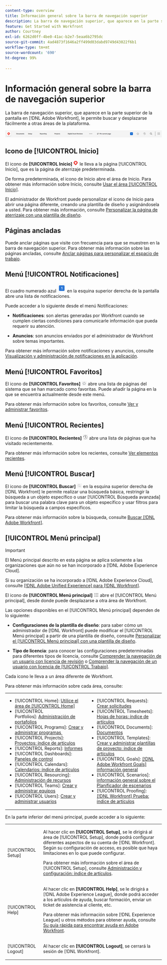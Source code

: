```yaml
---
content-type: overview
title: Información general sobre la barra de navegación superior
description: La barra de navegación superior, que aparece en la parte superior de la pantalla en  [!DNL Adobe Workfront] , le permite buscar y desplazarse fácilmente a otras áreas de la plataforma.
feature: Get Started with Workfront
author: Courtney
exl-id: 6262d0ff-4be0-41ac-b2e7-5eaa6b2795dc
source-git-commit: 4ad4873f1646a2ff499d03dabd9749d43022f6b1
workflow-type: tm+mt
source-wordcount: '690'
ht-degree: 99%

---
```


# Información general sobre la barra de navegación superior

<!--Audited: 01/2024-->

La barra de navegación superior, que aparece en la parte superior de la pantalla en [!DNL Adobe Workfront], le permite buscar y desplazarse fácilmente a otras áreas de la plataforma.

![Barra de navegación superior](assets/global-navigation-bar.png)

## Icono de [!UICONTROL Inicio]

El icono de **[!UICONTROL Inicio]** ![](assets/home-icon.png) le lleva a la página [!UICONTROL Inicio], que es la página de aterrizaje predeterminada.

De forma predeterminada, el icono de Inicio abre el área de Inicio. Para obtener más información sobre Inicio, consulte [Usar el área [!UICONTROL Inicio]](../../workfront-basics/using-home/using-the-home-area/use-the-home-area.md).

El administrador de Workfront puede personalizar el icono de Inicio para abrir una página diferente, creando una plantilla de diseño y asignándosela a usted. Para obtener más información, consulte [Personalizar la página de aterrizaje con una plantilla de diseño](/help/quicksilver/administration-and-setup/customize-workfront/use-layout-templates/customize-landing-page.md).

## Páginas ancladas

Puede anclar páginas que visite con frecuencia para que se muestren en la barra de navegación superior. Para obtener más información sobre las páginas ancladas, consulte [Anclar páginas para personalizar el espacio de trabajo](../../workfront-basics/the-new-workfront-experience/pin-pages.md).

<!--
## [!UICONTROL Help] menu

The **[!UICONTROL Help]** menu allows you to search for help with a specific task, find more information on using [!DNL Workfront], view content related to the page you are currently on, or submit feedback about your experience.

To learn more about the Help menu, see [Access [!DNL Adobe Workfront] help](../../workfront-basics/navigate-workfront/workfront-navigation/access-workfront-help.md).
-->

## Menú [!UICONTROL Notificaciones]

El cuadro numerado azul ![](assets/notifications-icon.png) en la esquina superior derecha de la pantalla abre una lista de notificaciones.

Puede acceder a lo siguiente desde el menú Notificaciones:

* **Notificaciones**: son alertas generadas por Workfront cuando se cumplen ciertas condiciones para comunicarle información que pueda requerir su atención.

* **Anuncios**: son anuncios enviados por el administrador de Workfront sobre temas importantes.

Para obtener más información sobre notificaciones y anuncios, consulte [Visualización y administración de notificaciones en la aplicación](../../workfront-basics/using-notifications/view-and-manage-in-app-notifications.md).

## Menú [!UICONTROL Favoritos]

El icono de **[!UICONTROL Favoritos]** ![](assets/favorites-icon-62x55.png) abre una lista de páginas del sistema que se han marcado como favoritas. Puede añadir la página en la que se encuentra actualmente desde este menú.

Para obtener más información sobre los favoritos, consulte [Ver y administrar favoritos](../../workfront-basics/navigate-workfront/recent-and-favorites/view-and-manage-favorites.md).

## Menú [!UICONTROL Recientes]

El icono de **[!UICONTROL Recientes]** ![](assets/recents-icon-40x43.png) abre una lista de páginas que ha visitado recientemente.

Para obtener más información sobre los recientes, consulte [Ver elementos recientes](../../workfront-basics/navigate-workfront/recent-and-favorites/view-recent-items.md).

## Menú [!UICONTROL Buscar]

El icono de **[!UICONTROL Buscar]** ![](assets/search-icon.png) en la esquina superior derecha de [!DNL Workfront] le permite realizar una búsqueda básica, restringir la búsqueda a un objeto específico o usar [!UICONTROL Búsqueda avanzada] para buscar una palabra clave para un objeto específico y usar filtros para limitar la búsqueda a campos específicos.

Para obtener más información sobre la búsqueda, consulte [Buscar [!DNL Adobe Workfront]](../../workfront-basics/navigate-workfront/search/search-workfront.md).

## [!UICONTROL Menú principal]

>[!IMPORTANT]
>
>El Menú principal descrito en esta página se aplica solamente a las organizaciones que aún no se han incorporado a [!DNL Adobe Experience Cloud].
>
> Si su organización se ha incorporado a [!DNL Adobe Experience Cloud], consulte [[!DNL Adobe Unified Experience] para [!DNL Workfront]](/help/quicksilver/workfront-basics/navigate-workfront/workfront-navigation/adobe-unified-experience.md).

El icono de **[!UICONTROL Menú principal]** ![](assets/main-menu-icon.png) abre el [!UICONTROL Menú principal], desde donde puede desplazarse a otra área de Workfront.

Las opciones disponibles en el [!UICONTROL Menú principal] dependen de lo siguiente:

* **Configuraciones de la plantilla de diseño**: para saber cómo un administrador de [!DNL Workfront] puede modificar el [!UICONTROL Menú principal] a partir de una plantilla de diseño, consulte [Personalizar el [!UICONTROL Menú principal] con una plantilla de diseño](../../administration-and-setup/customize-workfront/use-layout-templates/customize-main-menu.md).

* **Tipo de licencia**: para conocer las configuraciones predeterminadas para diferentes tipos de licencia, consulte [Comprender la navegación de un usuario con licencia de revisión](../../workfront-basics/navigate-workfront/workfront-navigation/reviewer-global-navigation-bar.md) o [Comprender la navegación de un usuario con licencia de [!UICONTROL Trabajo]](../../workfront-basics/navigate-workfront/workfront-navigation/worker-global-navigation-bar.md).

Cada icono le lleva a un área diferente de Workfront.

Para obtener más información sobre cada área, consulte:

<!--
<p data-mc-conditions="QuicksilverOrClassic.Draft mode">(NOTE: Update screenshot and add icons for new products/features.)</p>
-->

<table style="table-layout:auto"> 
 <col> 
 <col> 
 <tbody> 
  <tr> 
   <td> 
    <ul> 
     <li>[!UICONTROL Home]: <a href="../../workfront-basics/using-home/using-the-home-area/use-the-home-area.md" class="MCXref xref">Utilice el área de [!UICONTROL Home]</a></li> 
     <li>[!UICONTROL Portfolios]: <a href="../../manage-work/portfolios/portfolio-management-overview.md" class="MCXref xref">Administración de portafolios</a></li> 
     <li>[!UICONTROL Programs]: <a href="../../manage-work/portfolios/create-and-manage-programs/create-and-manage-programs.md" class="MCXref xref">Crear y administrar programas </a></li> 
     <li>[!UICONTROL Projects]: <a href="../../manage-work/projects/projects-overview.md" class="MCXref xref">Proyectos: índice de artículos</a></li> 
     <li>[!UICONTROL Reports]: <a href="../../reports-and-dashboards/reports/reports-overview.md" class="MCXref xref">Informes</a></li> 
     <li>[!UICONTROL Dashboards]: <a href="../../reports-and-dashboards/dashboards/dashboards-overview.md" class="MCXref xref">Paneles de control</a></li> 
     <li>[!UICONTROL Calendars]: <a href="../../reports-and-dashboards/reports/calendars/calendars.md" class="MCXref xref">Calendarios: índice de artículos</a></li> 
     <li>[!UICONTROL Resourcing]: <a href="../../resource-mgmt/resource-mgmt-overview/resource-management-overview.md" class="MCXref xref">Administración de recursos </a></li> 
     <li>[!UICONTROL Teams]: <a href="../../people-teams-and-groups/create-and-manage-teams/create-and-mange-teams.md" class="MCXref xref">Crear y administrar equipos</a></li> 
     <li>[!UICONTROL Users]: <a href="../../administration-and-setup/add-users/create-and-manage-users/create-and-manage-users.md" class="MCXref xref">Crear y administrar usuarios</a></li> 
    </ul> </td> 
   <td> 
    <ul> 
     <li>[!UICONTROL Requests]: <a href="../../manage-work/requests/create-requests/create-requests.md" class="MCXref xref">Crear solicitudes</a></li> 
     <li>[!UICONTROL Timesheets]: <a href="../../timesheets/timesheets-all.md" class="MCXref xref">Hojas de horas: índice de artículos</a></li> 
     <li>[!UICONTROL Documents]: <a href="../../documents/documents-overview.md" class="MCXref xref">Documentos</a></li> 
     <li>[!UICONTROL Templates]: <a href="../../manage-work/projects/create-and-manage-templates/create-manage-templates.md" class="MCXref xref">Crear y administrar plantillas de proyecto: índice de artículos</a></li> 
     <li>[!UICONTROL Goals]: <a href="../../workfront-goals/goal-management/wf-goals-overview.md" class="MCXref xref">[!DNL Adobe Workfront Goals] información general</a></li> 
     <li>[!UICONTROL Scenarios]: <a href="../../scenario-planner/scenario-planner-overview.md" class="MCXref xref">información general sobre el Planificador de escenarios</a></li> 
     <li>[!UICONTROL Proofing]: <a href="../../workfront-proof/workfront-proof.md" class="MCXref xref">[!DNL Workfront] Prueba: índice de artículos</a></li> 
    </ul> </td> 
  </tr> 
 </tbody> 
</table>

En la parte inferior del menú principal, puede acceder a lo siguiente:

<table style="table-layout:auto"> 
 <col> 
 <col> 
 <tbody> 
  <tr> 
   <td> <p class="bold">[!UICONTROL Setup]</p> </td> 
   <td> <p>Al hacer clic en <b>[!UICONTROL Setup]</b>, se le dirigirá al área de [!UICONTROL Setup], donde podrá configurar diferentes aspectos de su cuenta de [!DNL Workfront]. Según su configuración de acceso, es posible que haya limitaciones en lo que puede configurar.</p> <p>Para obtener más información sobre el área de [!UICONTROL Setup], consulte <a href="../../administration-and-setup/administration-and-setup.md" class="MCXref xref">Administración y configuración: índice de artículos</a>.</p> </td> 
  </tr> 
  <tr> 
   <td> <p class="bold">[!UICONTROL Help]</p> </td> 
   <td> <p>Al hacer clic en <b>[!UICONTROL Help]</b>, se le dirigirá a [!DNL Adobe Experience League], donde podrá acceder a los artículos de ayuda, buscar formación, enviar un ticket de asistencia al cliente, etc.</p> <p>Para obtener más información sobre [!DNL Experience League] u otros métodos para obtener ayuda, consulte <a href="../../workfront-basics/tips-tricks-and-troubleshooting/guide-for-help-in-workfront.md" class="MCXref xref">Su guía rápida para encontrar ayuda en Adobe Workfront</a>.</p> </td> 
  </tr>

<tr> 
   <td> <p class="bold">[!UICONTROL Logout]</p> </td> 
   <td>Al hacer clic en <b>[!UICONTROL Logout]</b>, se cerrará la sesión de [!DNL Workfront].</td> 
  </tr> 
 </tbody> 
</table>

